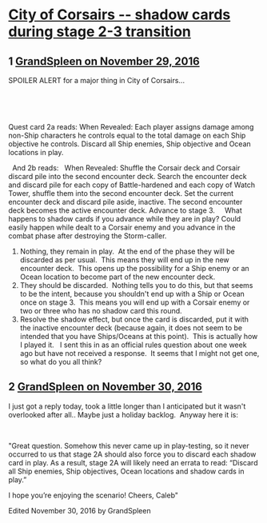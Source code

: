 # [City of Corsairs -- shadow cards during stage 2-3 transition](https://community.fantasyflightgames.com/topic/235735-city-of-corsairs-shadow-cards-during-stage-2-3-transition/)

## 1 [GrandSpleen on November 29, 2016](https://community.fantasyflightgames.com/topic/235735-city-of-corsairs-shadow-cards-during-stage-2-3-transition/?do=findComment&comment=2518521)

SPOILER ALERT for a major thing in City of Corsairs...

 

 

Quest card 2a reads: When Revealed: Each player assigns damage among non-Ship characters he controls equal to the total damage on each Ship objective he controls. Discard all Ship enemies, Ship objective and Ocean locations in play.

 
And 2b reads:
 
When Revealed: Shuffle the Corsair deck and Corsair discard pile into the second encounter deck. Search the encounter deck and discard pile for each copy of Battle-hardened and each copy of Watch Tower, shuffle them into the second encounter deck. Set the current encounter deck and discard pile aside, inactive. The second encounter deck becomes the active encounter deck. Advance to stage 3.
 
 
What happens to shadow cards if you advance while they are in play? Could easily happen while dealt to a Corsair enemy and you advance in the combat phase after destroying the Storm-caller.  
 
1) Nothing, they remain in play.  At the end of the phase they will be discarded as per usual.  This means they will end up in the new encounter deck.  This opens up the possibility for a Ship enemy or an Ocean location to become part of the new encounter deck.  
 
2) They should be discarded.  Nothing tells you to do this, but that seems to be the intent, because you shouldn't end up with a Ship or Ocean once on stage 3.  This means you will end up with a Corsair enemy or two or three who has no shadow card this round.
 
3) Resolve the shadow effect, but once the card is discarded, put it with the inactive encounter deck (because again, it does not seem to be intended that you have Ships/Oceans at this point).  This is actually how I played it.
 
I sent this in as an official rules question about one week ago but have not received a response.  It seems that I might not get one, so what do you all think?

## 2 [GrandSpleen on November 30, 2016](https://community.fantasyflightgames.com/topic/235735-city-of-corsairs-shadow-cards-during-stage-2-3-transition/?do=findComment&comment=2520004)

I just got a reply today, took a little longer than I anticipated but it wasn't overlooked after all.. Maybe just a holiday backlog.  Anyway here it is:

 

"Great question. Somehow this never came up in play-testing, so it never occurred to us that stage 2A should also force you to discard each shadow card in play. As a result, stage 2A will likely need an errata to read: “Discard all Ship enemies, Ship objectives, Ocean locations and shadow cards in play.”

I hope you’re enjoying the scenario!
Cheers,
Caleb"

Edited November 30, 2016 by GrandSpleen

